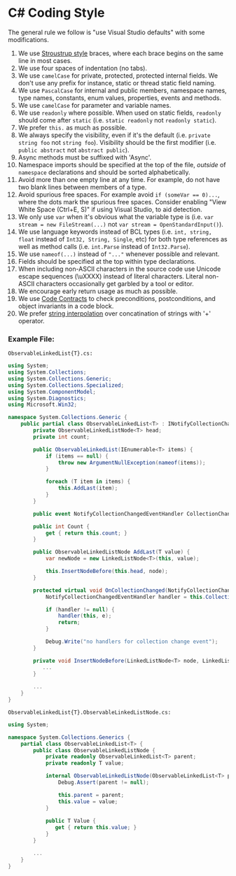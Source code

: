 C# Coding Style
===============

The general rule we follow is "use Visual Studio defaults" with some modifications.

1. We use [Stroustrup style](http://en.wikipedia.org/wiki/Indent_style#Stroustrup) braces, where each brace begins on the same line in most cases.
2. We use four spaces of indentation (no tabs).
3. We use `camelCase` for private, protected, protected internal fields. We don't use any prefix for instance, static or thread static field naming.
4. We use `PascalCase` for internal and public members, namespace names, type names, constants, enum values, properties, events and methods.
5. We use `camelCase` for parameter and variable names.
6. We use `readonly` where possible. When used on static fields, `readonly` should come after `static` (i.e. `static readonly` not `readonly static`).
7. We prefer `this.` as much as possible.
8. We always specify the visibility, even if it's the default (i.e.
   `private string foo` not `string foo`). Visibility should be the first modifier (i.e. 
   `public abstract` not `abstract public`).
9. Async methods must be suffixed with 'Async'.
10. Namespace imports should be specified at the top of the file, *outside* of
   `namespace` declarations and should be sorted alphabetically.
11. Avoid more than one empty line at any time. For example, do not have two
   blank lines between members of a type.
12. Avoid spurious free spaces.
   For example avoid `if (someVar == 0)...`, where the dots mark the spurious free spaces.
   Consider enabling "View White Space (Ctrl+E, S)" if using Visual Studio, to aid detection.
13. We only use `var` when it's obvious what the variable type is (i.e. `var stream = new FileStream(...)` not `var stream = OpenStandardInput()`).
14. We use language keywords instead of BCL types (i.e. `int, string, float` instead of `Int32, String, Single`, etc) for both type references as well as method calls (i.e. `int.Parse` instead of `Int32.Parse`).
15. We use ```nameof(...)``` instead of ```"..."``` whenever possible and relevant.
16. Fields should be specified at the top within type declarations.
17. When including non-ASCII characters in the source code use Unicode escape sequences (\uXXXX) instead of literal characters. Literal non-ASCII characters occasionally get garbled by a tool or editor.
18. We encourage early return usage as much as possible.
19. We use [Code Contracts](https://docs.microsoft.com/en-us/dotnet/framework/debug-trace-profile/code-contracts) to check preconditions, postconditions, and object invariants in a code block.
20. We prefer [string interpolation](https://docs.microsoft.com/en-us/dotnet/csharp/language-reference/tokens/interpolated) over concatination of strings with '+' operator.


### Example File:

``ObservableLinkedList{T}.cs:``

```C#
using System;
using System.Collections;
using System.Collections.Generic;
using System.Collections.Specialized;
using System.ComponentModel;
using System.Diagnostics;
using Microsoft.Win32;

namespace System.Collections.Generic {
    public partial class ObservableLinkedList<T> : INotifyCollectionChanged, INotifyPropertyChanged {
        private ObservableLinkedListNode<T> head;
        private int count;

        public ObservableLinkedList(IEnumerable<T> items) {
            if (items == null) {
                throw new ArgumentNullException(nameof(items));
            }

            foreach (T item in items) {
                this.AddLast(item);
            }
        }

        public event NotifyCollectionChangedEventHandler CollectionChanged;

        public int Count {
            get { return this.count; }
        }

        public ObservableLinkedListNode AddLast(T value) {
            var newNode = new LinkedListNode<T>(this, value);

            this.InsertNodeBefore(this.head, node);
        }

        protected virtual void OnCollectionChanged(NotifyCollectionChangedEventArgs e) {
            NotifyCollectionChangedEventHandler handler = this.CollectionChanged;

            if (handler != null) {
                handler(this, e);
                return;
            }

            Debug.Write("no handlers for collection change event");
        }

        private void InsertNodeBefore(LinkedListNode<T> node, LinkedListNode<T> newNode) {
           ...
        }
        
        ...
    }
}
```

``ObservableLinkedList{T}.ObservableLinkedListNode.cs:``

```C#
using System;

namespace System.Collections.Generics {
    partial class ObservableLinkedList<T> {
        public class ObservableLinkedListNode {
            private readonly ObservableLinkedList<T> parent;
            private readonly T value;

            internal ObservableLinkedListNode(ObservableLinkedList<T> parent, T value) {
                Debug.Assert(parent != null);

                this.parent = parent;
                this.value = value;
            }
            
            public T Value {
               get { return this.value; }
            }
        }

        ...
    }
}
```
